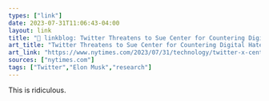 ```yaml
---
types: ["link"]
date: 2023-07-31T11:06:43-04:00
layout: link
title: "🔗 linkblog: Twitter Threatens to Sue Center for Countering Digital Hate Over Research - The New York Times'"
art_title: "Twitter Threatens to Sue Center for Countering Digital Hate Over Research - The New York Times"
art_link: "https://www.nytimes.com/2023/07/31/technology/twitter-x-center-for-countering-digital-hate.html"
sources: ["nytimes.com"]
tags: ["Twitter","Elon Musk","research"]
---
```

This is ridiculous.  
 
